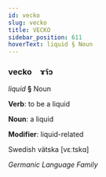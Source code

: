 ```yaml
---
id: vecko
slug: vecko
title: VECKO
sidebar_position: 611
hoverText: liquid § Noun
---
```


### vecko&emsp;<span kind="abugida">ɤ̄ɿɔ</span>

*liquid* **§** Noun

**Verb**: to be a liquid

**Noun**: a liquid

**Modifier**: liquid-related

Swedish vätska [vɛːtskɑ]

*Germanic Language Family*